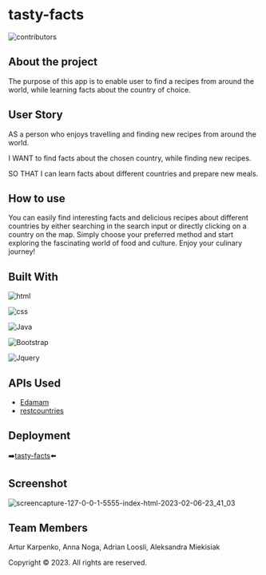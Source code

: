 # tasty-facts

![ contributors ](https://img.shields.io/badge/contributors-4-blue)

## About the project

The purpose of this app is to enable user to find a recipes from around the world, while
learning facts about the country of choice.


## User Story

AS a person who enjoys travelling and finding new recipes from around the world.

I WANT to find facts about the chosen country, while finding new recipes.

SO THAT I can learn facts about different countries and prepare new meals.

## How to use

You can easily find interesting facts and delicious recipes about different countries by either searching in the search input or directly clicking on a country on the map. Simply choose your preferred method and start exploring the fascinating world of food and culture. Enjoy your culinary journey!

## Built With

  ![html](https://img.shields.io/badge/HTML5-E34F26?style=for-the-badge&logo=html5&logoColor=white)

  
  ![css](https://img.shields.io/badge/CSS3-1572B6?style=for-the-badge&logo=css3&logoColor=white)

  
  ![Java](https://img.shields.io/badge/JavaScript-F7DF1E?style=for-the-badge&logo=javascript&logoColor=black)

  ![Bootstrap](	https://img.shields.io/badge/Bootstrap-563D7C?style=for-the-badge&logo=bootstrap&logoColor=white)

  ![Jquery](https://img.shields.io/badge/jQuery-0769AD?style=for-the-badge&logo=jquery&logoColor=white)

## APIs Used

* [Edamam](https://www.edamam.com/)
* [restcountries](https://restcountries.com/)



## Deployment
 
 :arrow_right:[tasty-facts](https://vaselisk999.github.io/tasty-facts/):arrow_left:


## Screenshot

![screencapture-127-0-0-1-5555-index-html-2023-02-06-23_41_03](https://user-images.githubusercontent.com/117371691/217112095-5d444f5a-5590-4948-b4ea-07cb4a4dfdfb.png)

## Team Members

Artur Karpenko,
Anna Noga,
Adrian Loosli,
Aleksandra Miekisiak



Copyright © 2023.  All rights are reserved.




